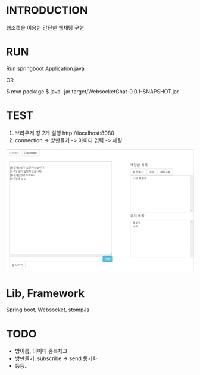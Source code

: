 # INTRODUCTION
웹소켓을 이용한 간단한 웹채팅 구현

# RUN
Run springboot Application.java  

OR

$ mvn package
$ java -jar target/WebsocketChat-0.0.1-SNAPSHOT.jar

# TEST
1. 브라우저 창 2개 실행 http://localhost:8080
2. connection -> 방만들기 -> 아이디 입력 -> 채팅

![test](./src/main/resources/static/images/testCapture.jpg)
 
# Lib, Framework 
Spring boot, Websocket, stompJs

# TODO
+ 방이름, 아이디 중복체크
+ 방만들기: subscribe -> send 동기화
+ 등등.. 